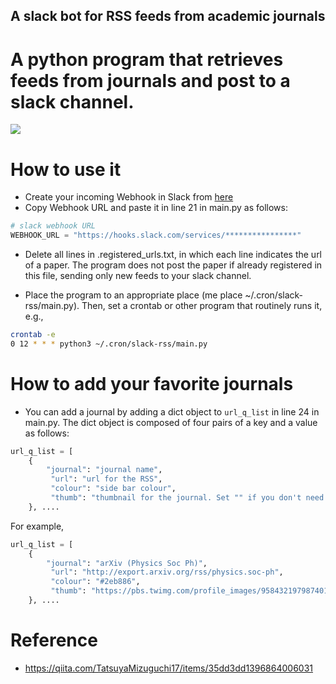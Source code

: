 
A slack bot for RSS feeds from academic journals
------------------------------------------------

# A python program that retrieves feeds from journals and post to a slack channel.

![](https://raw.githubusercontent.com/skojaku/slack-rss-bot/master/image/slack.png) 


# How to use it

- Create your incoming Webhook in Slack from [here](https://sada-papers.slack.com/apps/new/A0F7XDUAZ--incoming-webhook-)
- Copy Webhook URL and paste it in line 21 in main.py as follows:

```python 
# slack webhook URL
WEBHOOK_URL = "https://hooks.slack.com/services/****************"
```

- Delete all lines in .registered_urls.txt, in which each line indicates the url of a paper. 
The program does not post the paper if already registered in this file, sending only new feeds to your slack channel.

- Place the program to an appropriate place (me place ~/.cron/slack-rss/main.py). Then, set a crontab or other program that routinely runs it, e.g., 

```bash
crontab -e
0 12 * * * python3 ~/.cron/slack-rss/main.py
```


# How to add your favorite journals

- You can add a journal by adding a dict object to `url_q_list` in line 24 in main.py. 
The dict object is composed of four pairs of a key and a value as follows: 

```python
url_q_list = [
    {
        "journal": "journal name",
         "url": "url for the RSS",
         "colour": "side bar colour",
         "thumb": "thumbnail for the journal. Set "" if you don't need it",
    }, ....
```

For example,  

```python
url_q_list = [
    {
        "journal": "arXiv (Physics Soc Ph)",
         "url": "http://export.arxiv.org/rss/physics.soc-ph",
         "colour": "#2eb886",
         "thumb": "https://pbs.twimg.com/profile_images/958432197987401728/QLeEVLC__400x400.jpg",
    }, ....
```

# Reference
- https://qiita.com/TatsuyaMizuguchi17/items/35dd3dd1396864006031
